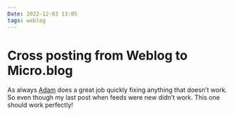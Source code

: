 ```yaml
---
Date: 2022-12-03 13:05
tags: weblog
---
```


# Cross posting from Weblog to Micro.blog

As always [Adam](https://adam.omg.lol/) does a great job quickly fixing anything that doesn’t work. So even though my last post when feeds were new didn’t work. This one should work perfectly! 
